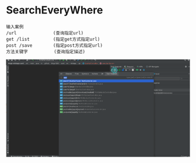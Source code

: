 # SearchEveryWhere

```
输入案例
/url              (查询指定url)
get /list         (指定get方式指定url)
post /save        (指定post方式指定url)
方法关键字          (查询指定描述)
```

![searchEveryWhere](/img/searchEveryWhere.gif)

